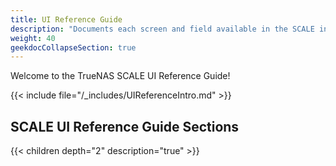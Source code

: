 ```yaml
---
title: UI Reference Guide
description: "Documents each screen and field available in the SCALE interface. Articles are organized parallel to the SCALE interface layout."
weight: 40
geekdocCollapseSection: true
---
```


Welcome to the TrueNAS SCALE UI Reference Guide!

{{< include file="/_includes/UIReferenceIntro.md" >}}

## SCALE UI Reference Guide Sections

{{< children depth="2" description="true" >}}
